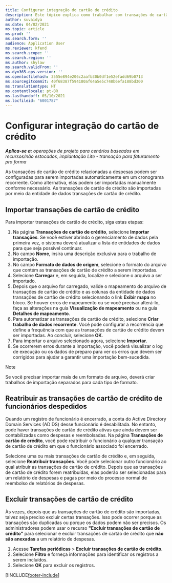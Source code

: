 ```yaml
---
title: Configurar integração do cartão de crédito
description: Este tópico explica como trabalhar com transações de cartão de crédito relacionadas a despesas.
author: suvaidya
ms.date: 04/02/2021
ms.topic: article
ms.prod: ''
ms.search.form: ''
audience: Application User
ms.reviewer: kfend
ms.search.scope: ''
ms.search.region: ''
ms.author: shylaw
ms.search.validFrom: ''
ms.dyn365.ops.version: ''
ms.openlocfilehash: 3555e894e206c2aafb30b0df1e52efadd69b0713
ms.sourcegitcommit: 40f68387f594180af64a5e5c748b6efa188bd300
ms.translationtype: HT
ms.contentlocale: pt-BR
ms.lasthandoff: 05/10/2021
ms.locfileid: "6001787"
---
```

# <a name="set-up-credit-card-integration"></a>Configurar integração do cartão de crédito

_**Aplica-se a:** operações de projeto para cenários baseados em recursos/não estocados, implantação Lite - transação para faturamento pro forma_

As transações de cartão de crédito relacionadas a despesas podem ser configuradas para serem importadas automaticamente em um cronograma recorrente. Como alternativa, elas podem ser importadas manualmente conforme necessário. As transações de cartão de crédito são importadas por meio da entidade de dados transações de cartão de crédito.

## <a name="import-credit-card-transactions"></a>Importar transações de cartão de crédito

Para importar transações de cartão de crédito, siga estas etapas:

1. Na página **Transações de cartão de crédito**, selecione **Importar transações**. Se você estiver abrindo o gerenciamento de dados pela primeira vez, o sistema deverá atualizar a lista de entidades de dados para que seja possível continuar.
2. No campo **Nome**, insira uma descrição exclusiva para o trabalho de importação.
3. No campo **Formato de dados de origem**, selecione o formato do arquivo que contém as transações de cartão de crédito a serem importadas.
4. Selecione **Carregar** e, em seguida, localize e selecione o arquivo a ser importado.
5. Depois que o arquivo for carregado, valide o mapeamento do arquivo de transações de cartão de crédito e as colunas da entidade de dados transações de cartão de crédito selecionando o link **Exibir mapa** no bloco. Se houver erros de mapeamento ou se você precisar alterá-lo, faça as alterações na guia **Visualização de mapeamento** ou na guia **Detalhes de mapeamento**.
6. Para automatizar as transações de cartão de crédito, selecione **Criar trabalho de dados recorrente**. Você pode configurar a recorrência que define a frequência com que as transações de cartão de crédito devem ser importadas. Ao concluir, selecione **OK**.
7. Para importar o arquivo selecionado agora, selecione **Importar**.
8. Se ocorrerem erros durante a importação, você poderá visualizar o log de execução ou os dados de preparo para ver os erros que devem ser corrigidos para ajudar a garantir uma importação bem-sucedida.

> [!NOTE]
> Se você precisar importar mais de um formato de arquivo, deverá criar trabalhos de importação separados para cada tipo de formato.

## <a name="reassign-the-credit-card-transactions-for-terminated-employees"></a>Reatribuir as transações de cartão de crédito de funcionários despedidos

Quando um registro de funcionário é encerrado, a conta do Active Directory Domain Services (AD DS) desse funcionário é desabilitada. No entanto, pode haver transações de cartão de crédito ativas que ainda devem ser contabilizadas como despesas e reembolsadas. Na página **Transações de cartão de crédito**, você pode reatribuir o funcionário a qualquer transação de cartão de crédito em que o funcionário associado foi encerrado.

Selecione uma ou mais transações de cartão de crédito e, em seguida, selecione **Reatribuir transações**. Você pode selecionar outro funcionário ao qual atribuir as transações de cartão de crédito. Depois que as transações de cartão de crédito forem reatribuídas, elas poderão ser selecionadas para um relatório de despesas e pagas por meio do processo normal de reembolso de relatórios de despesas.

## <a name="delete-credit-card-transactions"></a>Excluir transações de cartão de crédito 

Às vezes, depois que as transações de cartão de crédito são importadas, talvez seja preciso excluir certas transações. Isso pode ocorrer porque as transações são duplicadas ou porque os dados podem não ser precisos. Os administradores podem usar o recurso **"Excluir transações de cartão de crédito"** para selecionar e excluir transações de cartão de crédito que **não são anexadas** a um relatório de despesas. 

1. Acesse **Tarefas periódicas** > **Excluir transações de cartão de crédito**.
2. Selecione **Filtro** e forneça informações para identificar os registros a serem incluídos.
3. Selecione **OK** para excluir os registros. 

[!INCLUDE[footer-include](../includes/footer-banner.md)]
